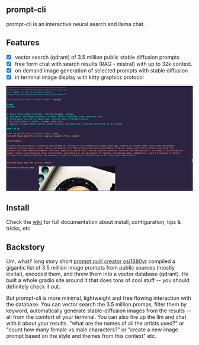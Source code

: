 ## prompt-cli

prompt-cli is an interactive neural search and llama chat.

## Features
- [x] vector search (qdrant) of 3.5 million public stable diffusion prompts
- [x] free form chat with search results (RAG - mistral) with up to 32k context.
- [x] on demand image generation of selected prompts with stable diffusion
- [x] in terminal image display with kitty graphics protocol

![Screenshot](https://raw.githubusercontent.com/hexive/prompt-cli/main/screenshot.jpg)

## Install

Check the [wiki](https://github.com/hexive/prompt-cli/wiki) for full documentation about install, configuration, tips & tricks, etc

## Backstory

Um, what? long story short [prompt quill creator osi1880vr](https://github.com/osi1880vr/prompt_quill) compiled a gigantic list of 3.5 million image prompts from public sources (mostly civitai), encoded them, and threw them into a vector database (qdrant). He built a whole gradio site around it that does tons of cool stuff -- you should definitely check it out.

But prompt-cli is more minimal, lightweight and free flowing interaction with the database. You can vector search the 3.5 million promps, filter them by keyword, automatically generate stable-diffusion images from the results -- all from the comfort of your terminal. You can also fire up the llm and chat with it about your results. "what are the names of all the artists used?" or "count how many female vs male characters?" or "create a new image prompt based on the style and themes from this context" etc.









